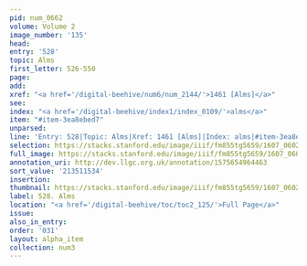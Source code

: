 ```yaml
---
pid: num_0662
volume: Volume 2
image_number: '135'
head:
entry: '528'
topic: Alms
first_letter: 526-550
page:
add:
xref: "<a href='/digital-beehive/num6/num_2144/'>1461 [Alms]</a>"
see:
index: "<a href='/digital-beehive/index1/index_0109/'>alms</a>"
item: "#item-3ea8ebed7"
unparsed:
line: 'Entry: 528|Topic: Alms|Xref: 1461 [Alms]|Index: alms|#item-3ea8ebed7'
selection: https://stacks.stanford.edu/image/iiif/fm855tg5659/1607_0602/346,1534,2961,787/full/0/default.jpg
full_image: https://stacks.stanford.edu/image/iiif/fm855tg5659/1607_0602/full/full/0/default.jpg
annotation_uri: http://dev.llgc.org.uk/annotation/1575654964463
sort_value: '213511534'
insertion:
thumbnail: https://stacks.stanford.edu/image/iiif/fm855tg5659/1607_0602/346,1534,600,180/250,/0/default.jpg
label: 528. Alms
location: "<a href='/digital-beehive/toc/toc2_125/'>Full Page</a>"
issue:
also_in_entry:
order: '031'
layout: alpha_item
collection: num3
---
```

